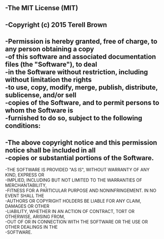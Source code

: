 -The MIT License (MIT)		
-		
-Copyright (c) 2015 Terell Brown		
-		
-Permission is hereby granted, free of charge, to any person obtaining a copy		
-of this software and associated documentation files (the "Software"), to deal		
-in the Software without restriction, including without limitation the rights		
-to use, copy, modify, merge, publish, distribute, sublicense, and/or sell		
-copies of the Software, and to permit persons to whom the Software is		
-furnished to do so, subject to the following conditions:		
-		
-The above copyright notice and this permission notice shall be included in all		
-copies or substantial portions of the Software.		
-		
-THE SOFTWARE IS PROVIDED "AS IS", WITHOUT WARRANTY OF ANY KIND, EXPRESS OR		
-IMPLIED, INCLUDING BUT NOT LIMITED TO THE WARRANTIES OF MERCHANTABILITY,		
-FITNESS FOR A PARTICULAR PURPOSE AND NONINFRINGEMENT. IN NO EVENT SHALL THE		
-AUTHORS OR COPYRIGHT HOLDERS BE LIABLE FOR ANY CLAIM, DAMAGES OR OTHER		
-LIABILITY, WHETHER IN AN ACTION OF CONTRACT, TORT OR OTHERWISE, ARISING FROM,		
-OUT OF OR IN CONNECTION WITH THE SOFTWARE OR THE USE OR OTHER DEALINGS IN THE		
-SOFTWARE.